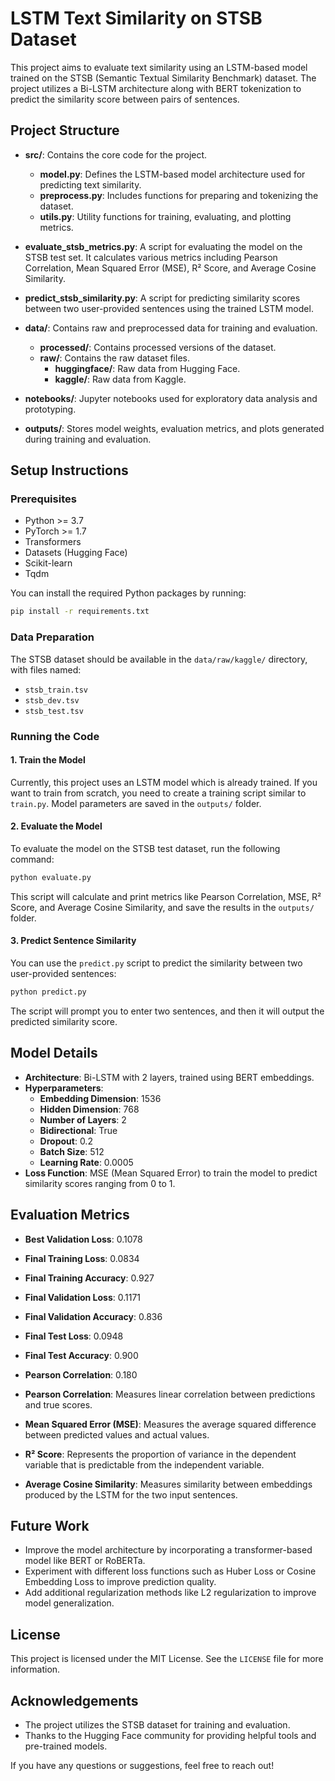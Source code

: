 # LSTM Text Similarity on STSB Dataset

This project aims to evaluate text similarity using an LSTM-based model trained on the STSB (Semantic Textual Similarity Benchmark) dataset. The project utilizes a Bi-LSTM architecture along with BERT tokenization to predict the similarity score between pairs of sentences.

## Project Structure

- **src/**: Contains the core code for the project.
  - **model.py**: Defines the LSTM-based model architecture used for predicting text similarity.
  - **preprocess.py**: Includes functions for preparing and tokenizing the dataset.
  - **utils.py**: Utility functions for training, evaluating, and plotting metrics.

- **evaluate_stsb_metrics.py**: A script for evaluating the model on the STSB test set. It calculates various metrics including Pearson Correlation, Mean Squared Error (MSE), R² Score, and Average Cosine Similarity.

- **predict_stsb_similarity.py**: A script for predicting similarity scores between two user-provided sentences using the trained LSTM model.

- **data/**: Contains raw and preprocessed data for training and evaluation.
  - **processed/**: Contains processed versions of the dataset.
  - **raw/**: Contains the raw dataset files.
    - **huggingface/**: Raw data from Hugging Face.
    - **kaggle/**: Raw data from Kaggle.

- **notebooks/**: Jupyter notebooks used for exploratory data analysis and prototyping.

- **outputs/**: Stores model weights, evaluation metrics, and plots generated during training and evaluation.

## Setup Instructions

### Prerequisites

- Python >= 3.7
- PyTorch >= 1.7
- Transformers
- Datasets (Hugging Face)
- Scikit-learn
- Tqdm

You can install the required Python packages by running:

```sh
pip install -r requirements.txt
```

### Data Preparation

The STSB dataset should be available in the `data/raw/kaggle/` directory, with files named:

- `stsb_train.tsv`
- `stsb_dev.tsv`
- `stsb_test.tsv`

### Running the Code

#### 1. Train the Model

Currently, this project uses an LSTM model which is already trained. If you want to train from scratch, you need to create a training script similar to `train.py`. Model parameters are saved in the `outputs/` folder.

#### 2. Evaluate the Model

To evaluate the model on the STSB test dataset, run the following command:

```sh
python evaluate.py
```

This script will calculate and print metrics like Pearson Correlation, MSE, R² Score, and Average Cosine Similarity, and save the results in the `outputs/` folder.

#### 3. Predict Sentence Similarity

You can use the `predict.py` script to predict the similarity between two user-provided sentences:

```sh
python predict.py
```

The script will prompt you to enter two sentences, and then it will output the predicted similarity score.

## Model Details

- **Architecture**: Bi-LSTM with 2 layers, trained using BERT embeddings.
- **Hyperparameters**:
  - **Embedding Dimension**: 1536
  - **Hidden Dimension**: 768
  - **Number of Layers**: 2
  - **Bidirectional**: True
  - **Dropout**: 0.2
  - **Batch Size**: 512
  - **Learning Rate**: 0.0005
- **Loss Function**: MSE (Mean Squared Error) to train the model to predict similarity scores ranging from 0 to 1.

## Evaluation Metrics

- **Best Validation Loss**: 0.1078
- **Final Training Loss**: 0.0834
- **Final Training Accuracy**: 0.927
- **Final Validation Loss**: 0.1171
- **Final Validation Accuracy**: 0.836
- **Final Test Loss**: 0.0948
- **Final Test Accuracy**: 0.900
- **Pearson Correlation**: 0.180

- **Pearson Correlation**: Measures linear correlation between predictions and true scores.
- **Mean Squared Error (MSE)**: Measures the average squared difference between predicted values and actual values.
- **R² Score**: Represents the proportion of variance in the dependent variable that is predictable from the independent variable.
- **Average Cosine Similarity**: Measures similarity between embeddings produced by the LSTM for the two input sentences.

## Future Work

- Improve the model architecture by incorporating a transformer-based model like BERT or RoBERTa.
- Experiment with different loss functions such as Huber Loss or Cosine Embedding Loss to improve prediction quality.
- Add additional regularization methods like L2 regularization to improve model generalization.

## License

This project is licensed under the MIT License. See the `LICENSE` file for more information.

## Acknowledgements

- The project utilizes the STSB dataset for training and evaluation.
- Thanks to the Hugging Face community for providing helpful tools and pre-trained models.

If you have any questions or suggestions, feel free to reach out!

